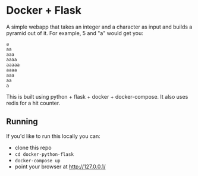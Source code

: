 # Docker + Flask

A simple webapp that takes an integer and a character as input and builds a pyramid out of it.  For example, 5 and "a" would get you:

```
a
aa
aaa
aaaa
aaaaa
aaaa
aaa
aa
a
```

This is built using python + flask + docker + docker-compose.  It also uses redis for a hit counter.

## Running

If you'd like to run this locally you can:

* clone this repo
* `cd docker-python-flask`
* `docker-compose up`
* point your browser at http://127.0.0.1/

